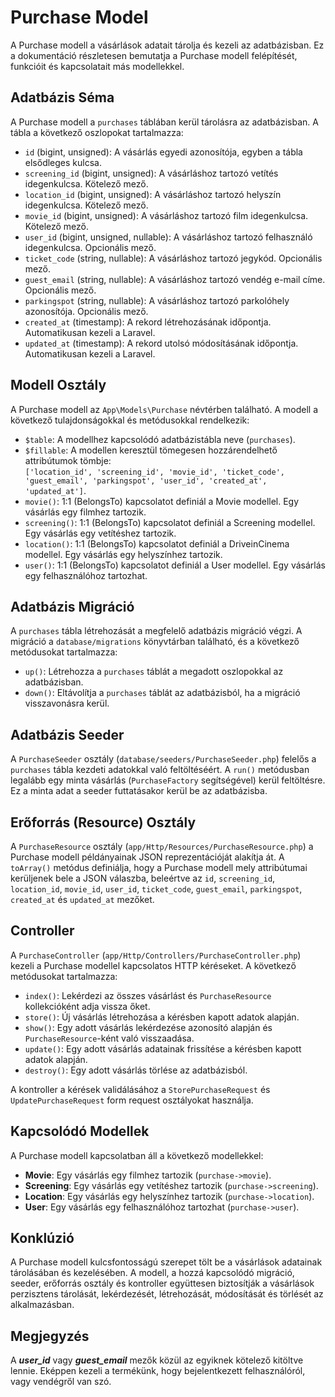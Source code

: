 # Purchase Model

A Purchase modell a vásárlások adatait tárolja és kezeli az adatbázisban. Ez a dokumentáció részletesen bemutatja a Purchase modell felépítését, funkcióit és kapcsolatait más modellekkel.

## Adatbázis Séma

A Purchase modell a `purchases` táblában kerül tárolásra az adatbázisban. A tábla a következő oszlopokat tartalmazza:

- `id` (bigint, unsigned): A vásárlás egyedi azonosítója, egyben a tábla elsődleges kulcsa.
- `screening_id` (bigint, unsigned): A vásárláshoz tartozó vetítés idegenkulcsa. Kötelező mező.
- `location_id` (bigint, unsigned): A vásárláshoz tartozó helyszín idegenkulcsa. Kötelező mező.
- `movie_id` (bigint, unsigned): A vásárláshoz tartozó film idegenkulcsa. Kötelező mező.
- `user_id` (bigint, unsigned, nullable): A vásárláshoz tartozó felhasználó idegenkulcsa. Opcionális mező.
- `ticket_code` (string, nullable): A vásárláshoz tartozó jegykód. Opcionális mező.
- `guest_email` (string, nullable): A vásárláshoz tartozó vendég e-mail címe. Opcionális mező.
- `parkingspot` (string, nullable): A vásárláshoz tartozó parkolóhely azonosítója. Opcionális mező.
- `created_at` (timestamp): A rekord létrehozásának időpontja. Automatikusan kezeli a Laravel.
- `updated_at` (timestamp): A rekord utolsó módosításának időpontja. Automatikusan kezeli a Laravel.

## Modell Osztály

A Purchase modell az `App\Models\Purchase` névtérben található. A modell a következő tulajdonságokkal és metódusokkal rendelkezik:

- `$table`: A modellhez kapcsolódó adatbázistábla neve (`purchases`).
- `$fillable`: A modellen keresztül tömegesen hozzárendelhető attribútumok tömbje:  
  `['location_id', 'screening_id', 'movie_id', 'ticket_code', 'guest_email', 'parkingspot', 'user_id', 'created_at', 'updated_at']`.
- `movie()`: 1:1 (BelongsTo) kapcsolatot definiál a Movie modellel. Egy vásárlás egy filmhez tartozik.
- `screening()`: 1:1 (BelongsTo) kapcsolatot definiál a Screening modellel. Egy vásárlás egy vetítéshez tartozik.
- `location()`: 1:1 (BelongsTo) kapcsolatot definiál a DriveinCinema modellel. Egy vásárlás egy helyszínhez tartozik.
- `user()`: 1:1 (BelongsTo) kapcsolatot definiál a User modellel. Egy vásárlás egy felhasználóhoz tartozhat.

## Adatbázis Migráció

A `purchases` tábla létrehozását a megfelelő adatbázis migráció végzi. A migráció a `database/migrations` könyvtárban található, és a következő metódusokat tartalmazza:

- `up()`: Létrehozza a `purchases` táblát a megadott oszlopokkal az adatbázisban.
- `down()`: Eltávolítja a `purchases` táblát az adatbázisból, ha a migráció visszavonásra kerül.

## Adatbázis Seeder

A `PurchaseSeeder` osztály (`database/seeders/PurchaseSeeder.php`) felelős a `purchases` tábla kezdeti adatokkal való feltöltéséért. A `run()` metódusban legalább egy minta vásárlás (`PurchaseFactory` segítségével) kerül feltöltésre. Ez a minta adat a seeder futtatásakor kerül be az adatbázisba.

## Erőforrás (Resource) Osztály

A `PurchaseResource` osztály (`app/Http/Resources/PurchaseResource.php`) a Purchase modell példányainak JSON reprezentációját alakítja át. A `toArray()` metódus definiálja, hogy a Purchase modell mely attribútumai kerüljenek bele a JSON válaszba, beleértve az `id`, `screening_id`, `location_id`, `movie_id`, `user_id`, `ticket_code`, `guest_email`, `parkingspot`, `created_at` és `updated_at` mezőket.

## Controller

A `PurchaseController` (`app/Http/Controllers/PurchaseController.php`) kezeli a Purchase modellel kapcsolatos HTTP kéréseket. A következő metódusokat tartalmazza:

- `index()`: Lekérdezi az összes vásárlást és `PurchaseResource` kollekcióként adja vissza őket.
- `store()`: Új vásárlás létrehozása a kérésben kapott adatok alapján.
- `show()`: Egy adott vásárlás lekérdezése azonosító alapján és `PurchaseResource`-ként való visszaadása.
- `update()`: Egy adott vásárlás adatainak frissítése a kérésben kapott adatok alapján.
- `destroy()`: Egy adott vásárlás törlése az adatbázisból.

A kontroller a kérések validálásához a `StorePurchaseRequest` és `UpdatePurchaseRequest` form request osztályokat használja.

## Kapcsolódó Modellek

A Purchase modell kapcsolatban áll a következő modellekkel:

- **Movie**: Egy vásárlás egy filmhez tartozik (`purchase->movie`).
- **Screening**: Egy vásárlás egy vetítéshez tartozik (`purchase->screening`).
- **Location**: Egy vásárlás egy helyszínhez tartozik (`purchase->location`).
- **User**: Egy vásárlás egy felhasználóhoz tartozhat (`purchase->user`).

## Konklúzió

A Purchase modell kulcsfontosságú szerepet tölt be a vásárlások adatainak tárolásában és kezelésében. A modell, a hozzá kapcsolódó migráció, seeder, erőforrás osztály és kontroller együttesen biztosítják a vásárlások perzisztens tárolását, lekérdezését, létrehozását, módosítását és törlését az alkalmazásban.

## Megjegyzés

A ***user_id*** vagy ***guest_email*** mezők közül az egyiknek kötelező kitöltve lennie. Eképpen kezeli a termékünk, hogy bejelentkezett felhasználóról, vagy vendégről van szó.